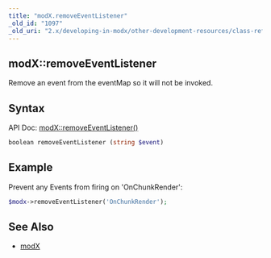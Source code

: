 ```yaml
---
title: "modX.removeEventListener"
_old_id: "1097"
_old_uri: "2.x/developing-in-modx/other-development-resources/class-reference/modx/modx.removeeventlistener"
---
```


## modX::removeEventListener

Remove an event from the eventMap so it will not be invoked.

## Syntax

API Doc: [modX::removeEventListener()](http://api.modx.com/revolution/2.2/db_core_model_modx_modx.class.html#%5CmodX::removeEventListener())

``` php
boolean removeEventListener (string $event)
```

## Example

Prevent any Events from firing on 'OnChunkRender':

``` php
$modx->removeEventListener('OnChunkRender');
```

## See Also

- [modX](extending-modx/core-model/modx "modX")
